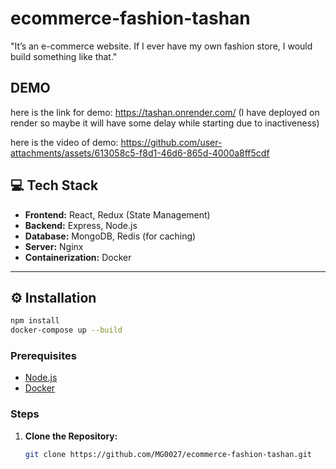 # ecommerce-fashion-tashan
"It’s an e-commerce website. If I ever have my own fashion store, I would build something like that."

## DEMO
here is the link for demo: https://tashan.onrender.com/
(I have deployed on render so maybe it will have some delay while starting due to inactiveness)

here is the video of demo:
https://github.com/user-attachments/assets/613058c5-f8d1-46d6-865d-4000a8ff5cdf

## 💻 Tech Stack

- **Frontend:** React, Redux (State Management)
- **Backend:** Express, Node.js
- **Database:** MongoDB, Redis (for caching)
- **Server:** Nginx
- **Containerization:** Docker

---

## ⚙️ Installation
```bash
npm install
docker-compose up --build
```
### Prerequisites

- [Node.js](https://nodejs.org/en/)
- [Docker](https://www.docker.com/)

### Steps

1. **Clone the Repository:**
   ```bash
   git clone https://github.com/MG0027/ecommerce-fashion-tashan.git
   


